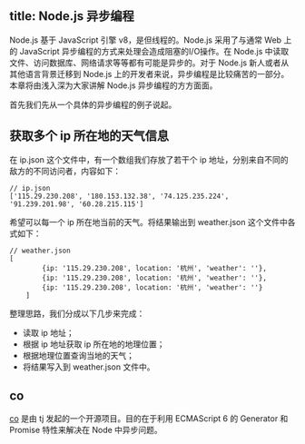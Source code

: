 title: Node.js 异步编程
----

Node.js 基于 JavaScript 引擎 v8，是但线程的。Node.js 采用了与通常 Web 上的 JavaScript 异步编程的方式来处理会造成阻塞的I/O操作。在 Node.js 中读取文件、访问数据库、网络请求等等都有可能是异步的。对于 Node.js 新人或者从其他语言背景迁移到 Node.js  上的开发者来说，异步编程是比较痛苦的一部分。本章将由浅入深为大家讲解 Node.js 异步编程的方方面面。

首先我们先从一个具体的异步编程的例子说起。

## 获取多个 ip 所在地的天气信息

在 ip.json 这个文件中，有一个数组我们存放了若干个 ip 地址，分别来自不同的敌方的不同访问者，内容如下：

    // ip.json
    ['115.29.230.208', '180.153.132.38', '74.125.235.224', '91.239.201.98', '60.28.215.115']

希望可以每一个 ip 所在地当前的天气。将结果输出到 weather.json 这个文件中各式如下：

    // weather.json
    [
			{ip: '115.29.230.208', location: '杭州', 'weather': ''},
			{ip: '115.29.230.208', location: '杭州', 'weather': ''},
			{ip: '115.29.230.208', location: '杭州', 'weather': ''}
		]

整理思路，我们分成以下几步来完成：

- 读取 ip 地址；
- 根据 ip 地址获取 ip 所在地的地理位置；
- 根据地理位置查询当地的天气；
- 将结果写入到 weather.json 文件中。

## co

[co](https://github.com/tj/co) 是由 tj 发起的一个开源项目。目的在于利用 ECMAScript 6 的 Generator 和 Promise 特性来解决在 Node 中异步问题。